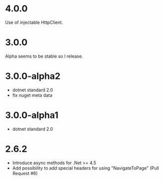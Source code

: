 # 4.0.0

Use of injectable HttpClient.

# 3.0.0

Alpha seems to be stable so I release.

# 3.0.0-alpha2

- dotnet standard 2.0
- fix nuget meta data

# 3.0.0-alpha1

- dotnet standard 2.0

# 2.6.2

- Introduce async methods for .Net >= 4.5
- Add possibility to add special headers for using "NavigateToPage" (Pull Request #6)
